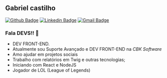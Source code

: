 ## Gabriel castilho ##
[![Github Badge](https://img.shields.io/badge/-Github-000?style=flat-square&logo=Github&logoColor=white&link=https://github.com/GabrielCastilhoV)](https://github.com/GabrielCastilhoV)
[![Linkedin Badge](https://img.shields.io/badge/-LinkedIn-blue?style=flat-square&logo=Linkedin&logoColor=white&link=https://www.linkedin.com/in/brunojsx)](https://www.linkedin.com/in/gabrielcastilhov/)
[![Gmail Badge](https://img.shields.io/badge/-Gmail-c14438?style=flat-square&logo=Gmail&logoColor=white&link=mailto:gabrielcastilho70@gmail.com)](mailto:gabrielcastilho70@gmail.com) 

### Fala DEVS!! :purple_heart:


- DEV FRONT-END.
- Atualmente sou Suporte Avançado e DEV FRONT-END na *CBK Software*
- Amo ajudar em projetos sociais
- Trabalho com relatórios em Twig e outras tecnologias;
- Iniciando com React e NodeJS
- Jogador de LOL (League of Legends)
